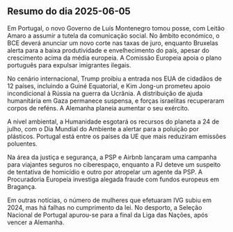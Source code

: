## Resumo do dia 2025-06-05

Em Portugal, o novo Governo de Luís Montenegro tomou posse, com Leitão Amaro a assumir a tutela da comunicação social. No âmbito económico, o BCE deverá anunciar um novo corte nas taxas de juro, enquanto Bruxelas alerta para a baixa produtividade e envelhecimento do país, apesar do crescimento acima da média europeia. A Comissão Europeia apoia o plano português para expulsar imigrantes ilegais.

No cenário internacional, Trump proibiu a entrada nos EUA de cidadãos de 12 países, incluindo a Guiné Equatorial, e Kim Jong-un prometeu apoio incondicional à Rússia na guerra da Ucrânia. A distribuição de ajuda humanitária em Gaza permanece suspensa, e forças israelitas recuperaram corpos de reféns. A Alemanha planeia aumentar o seu exército.

A nível ambiental, a Humanidade esgotará os recursos do planeta a 24 de julho, com o Dia Mundial do Ambiente a alertar para a poluição por plásticos. Portugal está entre os países da UE que mais reduziram emissões poluentes.

Na área da justiça e segurança, a PSP e Airbnb lançaram uma campanha para viajantes seguros no ciberespaço, enquanto a PJ deteve um suspeito de tentativa de homicídio e outro por atropelar um agente da PSP. A Procuradoria Europeia investiga alegada fraude com fundos europeus em Bragança.

Em outras notícias, o número de mulheres que efetuaram IVG subiu em 2024, mas há falhas no cumprimento da lei. No desporto, a Seleção Nacional de Portugal apurou-se para a final da Liga das Nações, após vencer a Alemanha.
